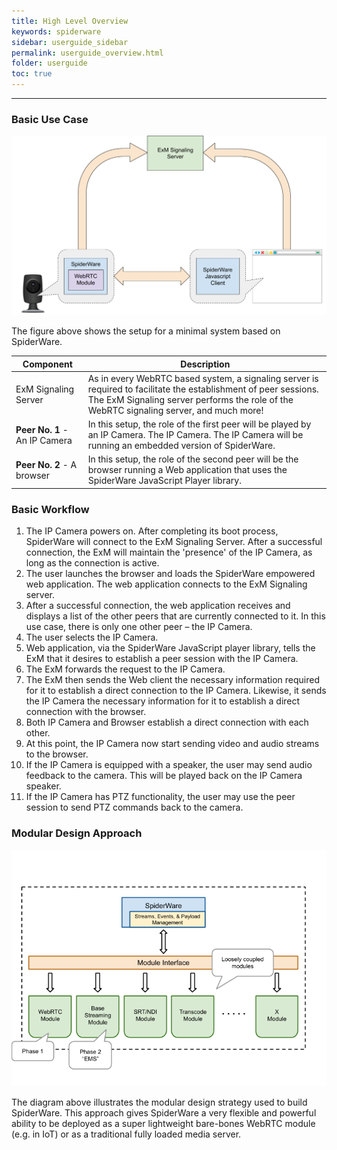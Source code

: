 ```yaml
---
title: High Level Overview
keywords: spiderware
sidebar: userguide_sidebar
permalink: userguide_overview.html
folder: userguide
toc: true
---
```


------

### Basic Use Case

![](images/userguide/spiderware_basic_use_case_-_device.png)

The figure above shows the setup for a minimal system based on SpiderWare.

| Component                     | Description                                                  |
| ----------------------------- | ------------------------------------------------------------ |
| ExM Signaling Server          | As in every WebRTC based system, a signaling server is required to facilitate the establishment of peer sessions. The ExM Signaling server performs the role of the WebRTC signaling server, and much more! |
| **Peer No. 1** - An IP Camera | In this setup, the role of the first peer will be played by an IP Camera. The IP Camera. The IP Camera will be running an embedded version of SpiderWare. |
| **Peer No. 2** - A browser    | In this setup, the role of the second peer will be the browser running a Web application that uses the SpiderWare JavaScript Player library. |

### Basic Workflow

1. The IP Camera powers on. After completing its boot process, SpiderWare will connect to the ExM Signaling Server. After a successful connection, the ExM will maintain the 'presence' of the IP Camera, as long as the connection is active.
2. The user launches the browser and loads the SpiderWare empowered web application. The web application connects to the ExM Signaling server.
3. After a successful connection, the web application receives and displays a list of the other peers that are currently connected to it. In this use case, there is only one other peer – the IP Camera.
4. The user selects the IP Camera.
5. Web application, via the SpiderWare JavaScript player library, tells the ExM that it desires to establish a peer session with the IP Camera.
6. The ExM forwards the request to the IP Camera.
7. The ExM then sends the Web client the necessary information required for it to establish a direct connection to the IP Camera. Likewise, it sends the IP Camera the necessary information for it to establish a direct connection with the browser.
8. Both IP Camera and Browser establish a direct connection with each other.
9. At this point, the IP Camera now start sending video and audio streams to the browser.
10. If the IP Camera is equipped with a speaker, the user may send audio feedback to the camera. This will be played back on the IP Camera speaker.
11. If the IP Camera has PTZ functionality, the user may use the peer session to send PTZ commands back to the camera.



### Modular Design Approach

![](images/userguide/spiderwarepluggable.png)

The diagram above illustrates the modular design strategy used to build SpiderWare. This approach gives SpiderWare a very flexible and powerful ability to be deployed as a super lightweight bare-bones WebRTC module (e.g. in IoT) or as a traditional fully loaded media server.